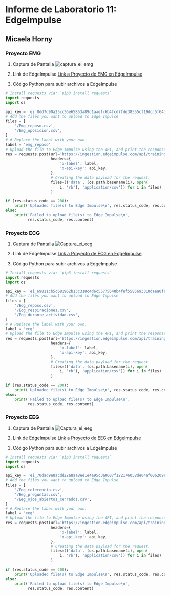# Informe de Laboratorio 11: EdgeImpulse
## Micaela Horny
### Proyecto EMG
1. Captura de Pantalla
![captura_ei_emg](https://github.com/adri201022/ISB-Grupo-11/assets/164538327/94df777c-619a-45e7-94ac-ab53b502a07c)

2. Link de EdgeImpulse
[Link a Proyecto de EMG en EdgeImpulse](https://studio.edgeimpulse.com/public/431214/live)

3. Código Python para subir archivos a EdgeImpulse
```python
# Install requests via: `pip3 install requests`
import requests
import os

api_key = 'ei_0dd7d90a25cc36e65853a89d1aaefc6b4fcd7fde38555cf19dcc5f64389c05a4'
# Add the files you want to upload to Edge Impulse
files = [
    '/Emg_reposo.csv',
    '/Emg_oposicion.csv',
]
# # Replace the label with your own.
label = 'emg_reposo'
# Upload the file to Edge Impulse using the API, and print the response.
res = requests.post(url='https://ingestion.edgeimpulse.com/api/training/files',
                    headers={
                        'x-label': label,
                        'x-api-key': api_key,
                    },
                    # Creating the data payload for the request.
                    files=(('data', (os.path.basename(i), open(
                        i, 'rb'), 'application/csv')) for i in files)
                    )

if (res.status_code == 200):
    print('Uploaded file(s) to Edge Impulse\n', res.status_code, res.content)
else:
    print('Failed to upload file(s) to Edge Impulse\n',
          res.status_code, res.content)
 ```
### Proyecto ECG
1. Captura de Pantalla
![Captura_ei_ecg](https://github.com/adri201022/ISB-Grupo-11/assets/164538327/da9fd491-a1bc-498c-a426-5e1a38ceb82b)


2. Link de EdgeImpulse
[Link a Proyecto de ECG en EdgeImpulse](https://studio.edgeimpulse.com/public/431170/live)

3. Código Python para subir archivos a EdgeImpulse
```python
# Install requests via: `pip3 install requests`
import requests
import os

api_key = 'ei_69811cb5c681962b13c318c4d6c55775648b4fef5585693310daea0f85f60c63'
# Add the files you want to upload to Edge Impulse
files = [
    '/Ecg_reposo.csv',
    '/Ecg_respiraciones.csv',
    '/Ecg_durante_actividad.csv',
]
# # Replace the label with your own.
label = 'ecg'
# Upload the file to Edge Impulse using the API, and print the response.
res = requests.post(url='https://ingestion.edgeimpulse.com/api/training/files',
                    headers={
                        'x-label': label,
                        'x-api-key': api_key,
                    },
                    # Creating the data payload for the request.
                    files=(('data', (os.path.basename(i), open(
                        i, 'rb'), 'application/csv')) for i in files)
                    )

if (res.status_code == 200):
    print('Uploaded file(s) to Edge Impulse\n', res.status_code, res.content)
else:
    print('Failed to upload file(s) to Edge Impulse\n',
          res.status_code, res.content)
```

### Proyecto EEG
1. Captura de Pantalla
![Captura_ei_eeg](https://github.com/adri201022/ISB-Grupo-11/assets/164538327/62828b11-4184-4b61-b2f1-4f34966b9a11)

2. Link de EdgeImpulse
[Link a Proyecto de EEG en EdgeImpulse](https://studio.edgeimpulse.com/public/431218/live)

3. Código Python para subir archivos a EdgeImpulse
```python
# Install requests via: `pip3 install requests`
import requests
import os

api_key = 'ei_70dad9e8acdd22a8aa8ee1e4a95c3a0607f122176058de04af00620981f44682'
# Add the files you want to upload to Edge Impulse
files = [
    '/Eeg_referencia.csv',
    '/Eeg_preguntas.csv',
    '/Eeg_ojos_abiertos_cerrados.csv',
]
# # Replace the label with your own.
label = 'eeg'
# Upload the file to Edge Impulse using the API, and print the response.
res = requests.post(url='https://ingestion.edgeimpulse.com/api/training/files',
                    headers={
                        'x-label': label,
                        'x-api-key': api_key,
                    },
                    # Creating the data payload for the request.
                    files=(('data', (os.path.basename(i), open(
                        i, 'rb'), 'application/csv')) for i in files)
                    )

if (res.status_code == 200):
    print('Uploaded file(s) to Edge Impulse\n', res.status_code, res.content)
else:
    print('Failed to upload file(s) to Edge Impulse\n',
          res.status_code, res.content)
```
